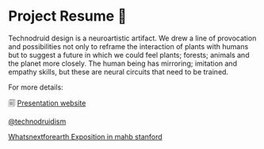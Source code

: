 # Project Resume :seedling:

Technodruid design is a neuroartistic artifact. We drew a line of provocation and possibilities not only to reframe the interaction of plants with humans but to suggest a future in which we could feel plants; forests; animals and the planet more closely. The human being has mirroring; imitation and empathy skills, but these are neural circuits that need to be trained.

For more details: 

🗐 [Presentation website](https://technodruidism.github.io/technodruid/)

[@technodruidism](https://www.instagram.com/technodruidism/)

[Whatsnextforearth Exposition in mahb stanford](https://www.whatsnextforearth.com/artists/willian-barela-costa/)
